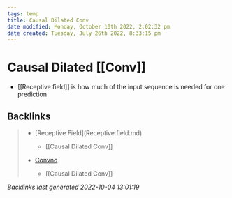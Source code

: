 ```yaml
---
tags: temp
title: Causal Dilated Conv
date modified: Monday, October 10th 2022, 2:02:32 pm
date created: Tuesday, July 26th 2022, 8:33:15 pm
---
```


# Causal Dilated [[Conv]]
- [[Receptive field]] is how much of the input sequence is needed for one prediction

## Backlinks
> - [Receptive Field](Receptive field.md)
>   - [[Causal Dilated Conv]]
>
> - [Convnd](Conv.md)
>   - [[Causal Dilated Conv]]

_Backlinks last generated 2022-10-04 13:01:19_

